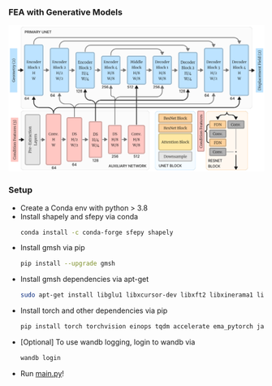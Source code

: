 ### FEA with Generative Models
![Model Architecture](ModelArchitecture.png)

### Setup
- Create a Conda env with python > 3.8
- Install shapely and sfepy via conda
  ```sh
  conda install -c conda-forge sfepy shapely
  ```
- Install gmsh via pip
  ```sh
  pip install --upgrade gmsh
  ```
- Install gmsh dependencies via apt-get
  ```sh
  sudo apt-get install libglu1 libxcursor-dev libxft2 libxinerama1 libfltk1.3-dev libfreetype6-dev libgl1-mesa-dev libocct-foundation-dev libocct-data-exchange-dev
  ```
- Install torch and other dependencies via pip
  ```sh
  pip install torch torchvision einops tqdm accelerate ema_pytorch jaxlib wandb
  ```
- [Optional] To use wandb logging, login to wandb via
  ```sh
  wandb login
  ```
- Run [main.py](main.py)!
